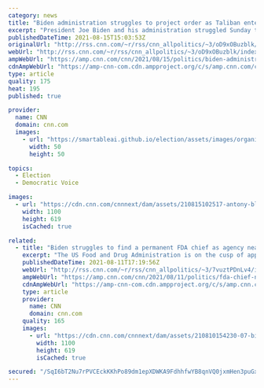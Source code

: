 ```yaml
---
category: news
title: "Biden administration struggles to project order as Taliban enters Kabul"
excerpt: "President Joe Biden and his administration struggled Sunday to project order amid a race by American and other foreign personnel to evacuate Afghanistan as Taliban fighters entered Kabul.\n    \n"
publishedDateTime: 2021-08-15T15:03:53Z
originalUrl: "http://rss.cnn.com/~r/rss/cnn_allpolitics/~3/oD9xOBuzblk/index.html"
webUrl: "http://rss.cnn.com/~r/rss/cnn_allpolitics/~3/oD9xOBuzblk/index.html"
ampWebUrl: "https://amp.cnn.com/cnn/2021/08/15/politics/biden-administration-taliban-kabul-afghanistan/index.html"
cdnAmpWebUrl: "https://amp-cnn-com.cdn.ampproject.org/c/s/amp.cnn.com/cnn/2021/08/15/politics/biden-administration-taliban-kabul-afghanistan/index.html"
type: article
quality: 175
heat: 195
published: true

provider:
  name: CNN
  domain: cnn.com
  images:
    - url: "https://smartableai.github.io/election/assets/images/organizations/cnn.com-50x50.jpg"
      width: 50
      height: 50

topics:
  - Election
  - Democratic Voice

images:
  - url: "https://cdn.cnn.com/cnnnext/dam/assets/210815102517-antony-blinken-august-15-2021-screengrab-super-tease.jpg"
    width: 1100
    height: 619
    isCached: true

related:
  - title: "Biden struggles to find a permanent FDA chief as agency nears approval of Covid-19 vaccine"
    excerpt: "The US Food and Drug Administration is on the cusp of approving the nation's first Covid-19 vaccine without a permanent leader at the helm, and a nomination doesn't appear to be in sight.\n    \n"
    publishedDateTime: 2021-08-11T17:19:56Z
    webUrl: "http://rss.cnn.com/~r/rss/cnn_allpolitics/~3/7vuztPDnLv4/index.html"
    ampWebUrl: "https://amp.cnn.com/cnn/2021/08/11/politics/fda-chief-nomination-struggles/index.html"
    cdnAmpWebUrl: "https://amp-cnn-com.cdn.ampproject.org/c/s/amp.cnn.com/cnn/2021/08/11/politics/fda-chief-nomination-struggles/index.html"
    type: article
    provider:
      name: CNN
      domain: cnn.com
    quality: 165
    images:
      - url: "https://cdn.cnn.com/cnnnext/dam/assets/210810154230-07-biden-harris-remarks-0810-super-tease.jpg"
        width: 1100
        height: 619
        isCached: true

secured: "/SqI6bT2Nu7rPVCEckKKhPo89dm1epXDWKA9FdhhfwYB8qnVQ0jxmHen3puGx8mespVJVPQAjUdYds/CyqoD30MS6cd4Ar995ehRrwUN8bOsmrHLLFW06zi37+sAjXhvQbAWqluA596qGuLQt0DNgK1TAUAvBwivHxQkpXCZB7HQxaUyh7N6iHPX7bMvPCCU8EZbhvyjtA0s4VsffypH0tTCT64FPjkAsYoShx/F5d2LRD1A0FFbLLI/f2M93rFsut1uM/CIC/OAouXbNgCm5SQfP7rMc6jEcQ2U/0I34BpLX7cD+s0WYTFjYf3/QjBtX18Z9hvoam6NkLfogRuN/LfDD1ga7FX+ANGzBUFS/+0=;sJRCfHc4G84BBBz7fsBT5g=="
---
```


